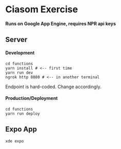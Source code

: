 # Ciasom Exercise

**Runs on Google App Engine, requires NPR api keys**

## Server

#### Development

```
cd functions
yarn install # <-- first time
yarn run dev
ngrok http 8080 # <-- in another terminal
```

Endpoint is hard-coded. Change accordingly.

#### Production/Deployment

```
cd functions
yarn run deploy
```

## Expo App

```
xde expo
```
